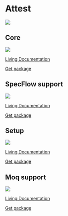# Attest

<img src=https://ci.appveyor.com/api/projects/status/github/godrose/Attest>

## Core

<img src=https://img.shields.io/nuget/dt/Attest.Tests.Core>

[Living Documentation](https://ci.appveyor.com/api/projects/godrose/Attest/artifacts/output/Attest.Testing.Core.Specs.LivingDoc.html)

[Get package](https://www.nuget.org/packages/Attest.Tests.Core/)

## SpecFlow support

<img src=https://img.shields.io/nuget/dt/Attest.Tests.SpecFlow>

[Living Documentation](https://ci.appveyor.com/api/projects/godrose/Attest/artifacts/output/Attest.Testing.SpecFlow.Specs.LivingDoc.html)

[Get package](https://www.nuget.org/packages/Attest.Tests.SpecFlow/)

## Setup

<img src=https://img.shields.io/nuget/dt/Attest.Fake.Setup>

[Living Documentation](https://ci.appveyor.com/api/projects/godrose/Attest/artifacts/output/Attest.Fake.Setup.Specs.LivingDoc.html)

[Get package](https://www.nuget.org/packages/Attest.Fake.Setup)

## Moq support

<img src=https://img.shields.io/nuget/dt/Attest.Fake.Moq>

[Living Documentation](https://ci.appveyor.com/api/projects/godrose/Attest/artifacts/output/Attest.Fake.Moq.Specs.LivingDoc.html)

[Get package](https://www.nuget.org/packages/Attest.Fake.Moq/)